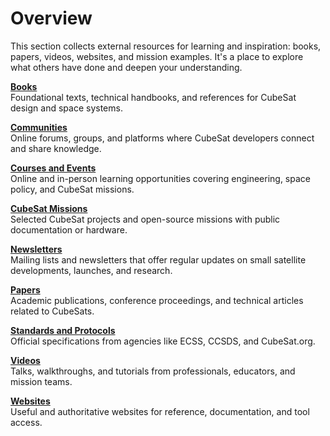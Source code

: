# Overview

This section collects external resources for learning and inspiration: books, papers, videos, websites, and mission examples. It's a place to explore what others have done and deepen your understanding.

[**Books**](books.md)  
Foundational texts, technical handbooks, and references for CubeSat design and space systems.

[**Communities**](communities.md)  
Online forums, groups, and platforms where CubeSat developers connect and share knowledge.

[**Courses and Events**](courses.md)  
Online and in-person learning opportunities covering engineering, space policy, and CubeSat missions.

[**CubeSat Missions**](missions.md)  
Selected CubeSat projects and open-source missions with public documentation or hardware.

[**Newsletters**](newsletters.md)  
Mailing lists and newsletters that offer regular updates on small satellite developments, launches, and research.

[**Papers**](papers.md)  
Academic publications, conference proceedings, and technical articles related to CubeSats.

[**Standards and Protocols**](standards.md)  
Official specifications from agencies like ECSS, CCSDS, and CubeSat.org.

[**Videos**](videos.md)  
Talks, walkthroughs, and tutorials from professionals, educators, and mission teams.

[**Websites**](websites.md)  
Useful and authoritative websites for reference, documentation, and tool access.
